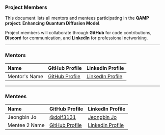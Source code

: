 ### **Project Members**

This document lists all mentors and mentees participating in the **QAMP project: Enhancing Quantum Diffusion Model**.

Project members will collaborate through **GitHub** for code contributions, **Discord** for communication, and **LinkedIn** for professional networking.

-----

### **Mentors**

| Name | GitHub Profile | LinkedIn Profile |
|:---|:---|:---|
| Mentor's Name | [GitHub Profile](#YOUR_GITHUB_PROFILE_LINK) | [LinkedIn Profile](#YOUR_LINKEDIN_PROFILE_LINK) |

-----

### **Mentees**

| Name | GitHub Profile | LinkedIn Profile |
|:---|:---|:---|
| Jeongbin Jo | [@dolf3131](https://github.com/dolf3131) | [Jeongbin Jo](https://www.linkedin.com/in/jeongbinjo3131/) |
| Mentee 2 Name | [GitHub Profile](#YOUR_GITHUB_PROFILE_LINK) | [LinkedIn Profile](#YOUR_LINKEDIN_PROFILE_LINK) |
